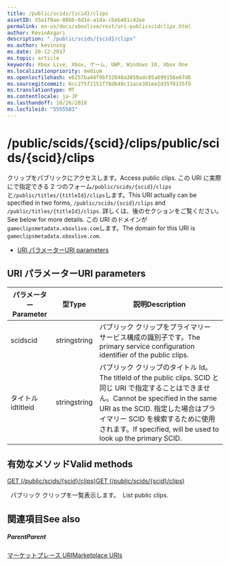 ```yaml
---
title: /public/scids/{scid}/clips
assetID: 55a1f0ae-08bb-6d1e-a1da-cbeb481c42ee
permalink: en-us/docs/xboxlive/rest/uri-publicscidclips.html
author: KevinAsgari
description: " /public/scids/{scid}/clips"
ms.author: kevinasg
ms.date: 20-12-2017
ms.topic: article
keywords: Xbox Live, Xbox, ゲーム, UWP, Windows 10, Xbox One
ms.localizationpriority: medium
ms.openlocfilehash: e6257ba44f9bf32046a3850adc05a699156e67d6
ms.sourcegitcommit: 6cc275f2151f78db40c11ace381ee2d35f0155f9
ms.translationtype: MT
ms.contentlocale: ja-JP
ms.lasthandoff: 10/26/2018
ms.locfileid: "5555583"
---
```

# <a name="publicscidsscidclips"></a><span data-ttu-id="50e96-104">/public/scids/{scid}/clips</span><span class="sxs-lookup"><span data-stu-id="50e96-104">/public/scids/{scid}/clips</span></span>
<span data-ttu-id="50e96-105">クリップをパブリックにアクセスします。</span><span class="sxs-lookup"><span data-stu-id="50e96-105">Access public clips.</span></span> <span data-ttu-id="50e96-106">この URI に実際にで指定できる 2 つのフォーム`/public/scids/{scid}/clips`と`/public/titles/{titleId}/clips`します。</span><span class="sxs-lookup"><span data-stu-id="50e96-106">This URI actually can be specified in two forms, `/public/scids/{scid}/clips` and `/public/titles/{titleId}/clips`.</span></span> <span data-ttu-id="50e96-107">詳しくは、後のセクションをご覧ください。</span><span class="sxs-lookup"><span data-stu-id="50e96-107">See below for more details.</span></span> <span data-ttu-id="50e96-108">この URI のドメインが`gameclipsmetadata.xboxlive.com`します。</span><span class="sxs-lookup"><span data-stu-id="50e96-108">The domain for this URI is `gameclipsmetadata.xboxlive.com`.</span></span>
 
  * [<span data-ttu-id="50e96-109">URI パラメーター</span><span class="sxs-lookup"><span data-stu-id="50e96-109">URI parameters</span></span>](#ID4E1)
 
<a id="ID4E1"></a>

 
## <a name="uri-parameters"></a><span data-ttu-id="50e96-110">URI パラメーター</span><span class="sxs-lookup"><span data-stu-id="50e96-110">URI parameters</span></span>
 
| <span data-ttu-id="50e96-111">パラメーター</span><span class="sxs-lookup"><span data-stu-id="50e96-111">Parameter</span></span>| <span data-ttu-id="50e96-112">型</span><span class="sxs-lookup"><span data-stu-id="50e96-112">Type</span></span>| <span data-ttu-id="50e96-113">説明</span><span class="sxs-lookup"><span data-stu-id="50e96-113">Description</span></span>| 
| --- | --- | --- | 
| <span data-ttu-id="50e96-114">scid</span><span class="sxs-lookup"><span data-stu-id="50e96-114">scid</span></span>| <span data-ttu-id="50e96-115">string</span><span class="sxs-lookup"><span data-stu-id="50e96-115">string</span></span>| <span data-ttu-id="50e96-116">パブリック クリップをプライマリー サービス構成の識別子です。</span><span class="sxs-lookup"><span data-stu-id="50e96-116">The primary service configuration identifier of the public clips.</span></span>| 
| <span data-ttu-id="50e96-117">タイトル id</span><span class="sxs-lookup"><span data-stu-id="50e96-117">titleid</span></span>| <span data-ttu-id="50e96-118">string</span><span class="sxs-lookup"><span data-stu-id="50e96-118">string</span></span>| <span data-ttu-id="50e96-119">パブリック クリップのタイトル Id。</span><span class="sxs-lookup"><span data-stu-id="50e96-119">The titleId of the public clips.</span></span> <span data-ttu-id="50e96-120">SCID と同じ URI で指定することはできません。</span><span class="sxs-lookup"><span data-stu-id="50e96-120">Cannot be specified in the same URI as the SCID.</span></span> <span data-ttu-id="50e96-121">指定した場合はプライマリー SCID を検索するために使用されます。</span><span class="sxs-lookup"><span data-stu-id="50e96-121">If specified, will be used to look up the primary SCID.</span></span>| 
  
<a id="ID4E6B"></a>

 
## <a name="valid-methods"></a><span data-ttu-id="50e96-122">有効なメソッド</span><span class="sxs-lookup"><span data-stu-id="50e96-122">Valid methods</span></span>

[<span data-ttu-id="50e96-123">GET (/public/scids/{scid}/clips)</span><span class="sxs-lookup"><span data-stu-id="50e96-123">GET (/public/scids/{scid}/clips)</span></span>](uri-publicscidclipsget.md)

<span data-ttu-id="50e96-124">&nbsp;&nbsp;パブリック クリップを一覧表示します。</span><span class="sxs-lookup"><span data-stu-id="50e96-124">&nbsp;&nbsp;List public clips.</span></span>
 
<a id="ID4EJC"></a>

 
## <a name="see-also"></a><span data-ttu-id="50e96-125">関連項目</span><span class="sxs-lookup"><span data-stu-id="50e96-125">See also</span></span>
 
<a id="ID4ELC"></a>

 
##### <a name="parent"></a><span data-ttu-id="50e96-126">Parent</span><span class="sxs-lookup"><span data-stu-id="50e96-126">Parent</span></span> 

[<span data-ttu-id="50e96-127">マーケットプレース URI</span><span class="sxs-lookup"><span data-stu-id="50e96-127">Marketplace URIs</span></span>](../marketplace/atoc-reference-marketplace.md)

   